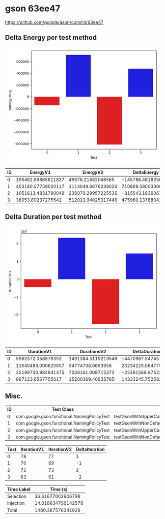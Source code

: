 # gson 63ee47


https://github.com/google/gson/commit/63ee47



## Delta Energy per test method

![](./gson_delta_energy_0_v.png)


| ID | EnergyV1 | EnergyV2 | DeltaEnergy |
| --- | --- | --- | --- |
| 0 | 195462.69865611827 | 49676.21682048565 | -145786.4818356326 |
| 1 | 403180.07759020117 | 1114049.6676238026 | 710869.5900336014 |
| 2 | 1051613.4831790049 | 236070.29957225535 | -815543.1836067495 |
| 3 | 36053.80237275541 | 512013.94025317446 | 475960.13788041903 |

## Delta Duration per test method

![](./gson_delta_duration_0_v.png)


| ID | DurationV1 | DurationsV2 | DeltaDuration |
| --- | --- | --- | --- |
| 0 | 5962372.058979352 | 1491384.5115219546 | -4470987.547457397 |
| 1 | 11540483.000620607 | 34774708.0653958 | 23234225.064775195 |
| 2 | 32199750.984941475 | 7008161.009715372 | -25191589.975226104 |
| 3 | 867123.6567755617 | 15200369.40935785 | 14333245.752582287 |

## Misc.

| ID | Test Class | Test Method |
| --- | --- | --- |
| 0 | com.google.gson.functional.NamingPolicyTest | testGsonWithUpperCamelCaseSpacesPolicyDeserialiation |
| 1 | com.google.gson.functional.NamingPolicyTest | testGsonWithNonDefaultFieldNamingPolicyDeserialiation |
| 2 | com.google.gson.functional.NamingPolicyTest | testGsonWithUpperCamelCaseSpacesPolicySerialiation |
| 3 | com.google.gson.functional.NamingPolicyTest | testGsonWithNonDefaultFieldNamingPolicySerialization |




| Test | IterationV1 | IterationV2 | DeltaIteration |
| --- | --- | --- | --- |
| 0 | 76 | 77 | 1 |
| 1 | 70 | 69 | -1 |
| 2 | 71 | 73 | 2 |
| 3 | 63 | 61 | -2 |



| Time Label | Time (s) |
| --- | --- |
| Selection | 36.61677002906799 |
| Injection | 14.018634796142578 |
| Total | 1480.387576341629 |


